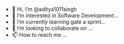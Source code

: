 - 👋 Hi, I’m @aditya1011singh
- 👀 I’m interested in Software Development...
- 🌱 I’m currently learning gate a sprint...
- 💞️ I’m looking to collaborate on ...
- 📫 How to reach me ...

<!---
aditya1011singh/aditya1011singh is a ✨ special ✨ repository because its `README.md` (this file) appears on your GitHub profile.
You can click the Preview link to take a look at your changes.
--->
